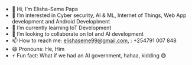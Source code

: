 - 👋 Hi, I’m Elisha-Seme Papa
-  👀 I’m interested in Cyber security, AI & ML, Internet of Things, Web App development and Android Developlment
- 🌱 I’m currently learning IoT Development
- 💞️ I’m looking to collaborate on Iot and AI development
- 📫 How to reach me: elishaseme99@gmail.com, : +254791 007 848
- 😄 Pronouns: He, Him
- ⚡ Fun fact: What if we had an AI government, hahaa, kidding 😄

<!---
Elisha-Seme/Elisha-Seme is a ✨ special ✨ repository because its `README.md` (this file) appears on your GitHub profile.
You can click the Preview link to take a look at your changes.
--->
